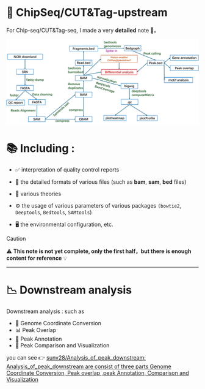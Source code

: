 # 🔬 ChipSeq/CUT&Tag-upstream  
For Chip-seq/CUT&Tag-seq, I made a very **detailed** note 📓。  

<img src="./picture/086.png" width="1200"/>  





# 📚 Including :  

- ✅ interpretation of quality control reports  

- 📂 the detailed formats of various files (such as **bam**, **sam**, **bed** files)  

- 🧠 various theories  

- ⚙️ the usage of various parameters of various packages `(bowtie2`, `Deeptools`, `Bedtools`, `SAMtools`)  

- 🖥️ the environmental configuration, etc.  

  

> [!CAUTION]  
> ⚠️ **This note is not yet complete, only the first half，but there is enough content for reference** 💡  

---



# 📉 Downstream analysis  

Downstream analysis : such as  
- 🔁 Genome Coordinate Conversion  
- 📊 Peak Overlap  
- 🧬 Peak Annotation  
- 🧩 Peak Comparison and Visualization  

you can see 👉 [sunv28/Analysis_of_peak_downstream: Analysis_of_peak_downstream are consist of three parts Genome Coordinate Conversion, Peak overlap ,peak Annotation, Comparison and Visualization](https://github.com/sunv28/Analysis_of_peak_downstream)

